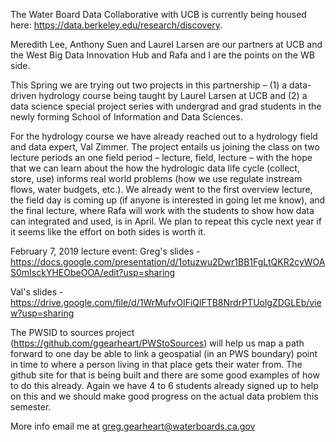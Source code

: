 The Water Board Data Collaborative with UCB is currently being housed here: https://data.berkeley.edu/research/discovery. 

Meredith Lee, Anthony Suen and Laurel Larsen are our partners at UCB and the West Big Data Innovation Hub and Rafa and I are the points on the WB side.

This Spring we are trying out two projects in this partnership – (1) a data-driven hydrology course being taught by Laurel Larsen at UCB and (2) a data science special project series with undergrad and grad students in the newly forming School of Information and Data Sciences. 

For the hydrology course we have already reached out to a hydrology field and data expert, Val Zimmer.  The project entails us joining the class on two lecture periods an one field period – lecture, field, lecture – with the hope that we can learn about the how the hydrologic data life cycle (collect, store, use) informs real world problems (how we use regulate instream flows, water budgets, etc.).  We already went to the first overview lecture, the field day is coming up (if anyone is interested in going let me know), and the final lecture, where Rafa will work with the students to show how data can integrated and used, is in April. We plan to repeat this cycle next year if it seems like the effort on both sides is worth it.

February 7, 2019 lecture event:
Greg's slides - 
https://docs.google.com/presentation/d/1otuzwu2Dwr1BB1FgLtQKR2cyWOAS0mIsckYHEObeOOA/edit?usp=sharing

Val's slides - 
https://drive.google.com/file/d/1WrMufvOIFiQlFTB8NrdrPTUolgZDGLEb/view?usp=sharing 

The PWSID to sources project (https://github.com/ggearheart/PWStoSources) will help us map a path forward to one day be able to link a geospatial (in an PWS boundary) point in time to where a person living in that place gets their water from. The github site for that is being built and there are some good examples of how to do this already.  Again we have 4 to 6 students already signed up to help on this and we should make good progress on the actual data problem this semester.

More info email me at greg.gearheart@waterboards.ca.gov
